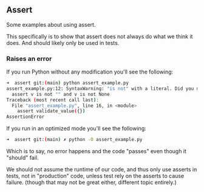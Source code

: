 ## Assert

Some examples about using assert.

This specifically is to show that assert does not always do what we think it does. And should
likely only be used in tests.

### Raises an error

If you run Python without any modification you'll see the following:

```sh
➜  assert git:(main) python assert_example.py
assert_example.py:12: SyntaxWarning: "is not" with a literal. Did you mean "!="?
  assert v is not "" and v is not None
Traceback (most recent call last):
  File "assert_example.py", line 16, in <module>
    assert validate_value({})
AssertionError
```

If you run in an optimized mode you'll see the following:

```sh
➜  assert git:(main) ✗ python -O assert_example.py
```


Which is to say, no error happens and the code "passes" even though it "should" fail.

We should not assume the runtime of our code, and thus only use asserts in tests, not in "production" code, unless test rely on the asserts to cause failure. (though that may not be great either, different topic entirely.)
